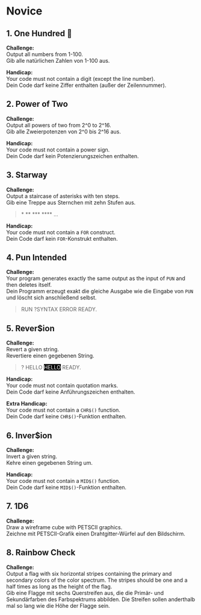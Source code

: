 # Novice

## 1. One Hundred 💯

**Challenge:**  
Output all numbers from 1-100.  
Gib alle natürlichen Zahlen von 1-100 aus.

**Handicap:**  
Your code must not contain a digit (except the line number).  
Dein Code darf keine Ziffer enthalten (außer der Zeilennummer).

## 2. Power of Two

**Challenge:**  
Output all powers of two from 2^0 to 2^16.  
Gib alle Zweierpotenzen von 2^0 bis 2^16 aus.

**Handicap:**  
Your code must not contain a power sign.  
Dein Code darf kein Potenzierungszeichen enthalten.

## 3. Starway

**Challenge:**  
Output a staircase of asterisks with ten steps.  
Gib eine Treppe aus Sternchen mit zehn Stufen aus.

> \*
> \**
> \***
> \****
> ...

**Handicap:**  
Your code must not contain a `FOR` construct.  
Dein Code darf kein `FOR`-Konstrukt enthalten.

## 4. Pun Intended

**Challenge:**  
Your program generates exactly the same output as the input of `PUN` and then deletes itself.  
Dein Programm erzeugt exakt die gleiche Ausgabe wie die Eingabe von `PUN` und löscht sich anschließend selbst.

> RUN
> ?SYNTAX  ERROR
> READY.

## 5. Rever$ion

**Challenge:**  
Revert a given string.  
Revertiere einen gegebenen String.

> ? HELLO
> <span style="background-color:black;color:white;">HELLO</span>
> READY.

**Handicap:**  
Your code must not contain quotation marks.  
Dein Code darf keine Anführungszeichen enthalten.

**Extra Handicap:**  
Your code must not contain a `CHR$()` function.  
Dein Code darf keine `CHR$()`-Funktion enthalten.

## 6. Inver$ion

**Challenge:**  
Invert a given string.  
Kehre einen gegebenen String um.

**Handicap:**  
Your code must not contain a `MID$()` function.  
Dein Code darf keine `MID$()`-Funktion enthalten.

## 7. 1D6

**Challenge:**  
Draw a wireframe cube with PETSCII graphics.  
Zeichne mit PETSCII-Grafik einen Drahtgitter-Würfel auf den Bildschirm.

## 8. Rainbow Check

**Challenge:**  
Output a flag with six horizontal stripes containing the primary and secondary colors of the color spectrum. The stripes should be one and a half times as long as the height of the flag.  
Gib eine Flagge mit sechs Querstreifen aus, die die Primär- und Sekundärfarben des Farbspektrums abbilden. Die Streifen sollen anderthalb mal so lang wie die Höhe der Flagge sein.
